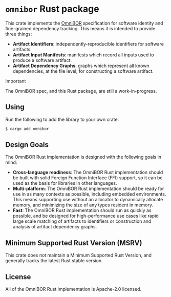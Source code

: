 
# `omnibor` Rust package

This crate implements the [OmniBOR] specification for software identity
and fine-grained dependency tracking. This means it is intended to provide
three things:

- __Artifact Identifiers__: independently-reproducible identifiers for
  software artifacts.
- __Artifact Input Manifests__: manifests which record all inputs used to
  produce a software artifact.
- __Artifact Dependency Graphs__: graphs which represent all known
  dependencies, at the file level, for constructing a software artifact.

> [!IMPORTANT]
> The OmniBOR spec, and this Rust package, are still a work-in-progress.

## Using

Run the following to add the library to your own crate.

```sh
$ cargo add omnibor
```

## Design Goals

The OmniBOR Rust implementation is designed with the following goals in mind:

- __Cross-language readiness__: The OmniBOR Rust implementation should be
  built with solid Foreign Function Interface (FFI) support, so it can be
  used as the basis for libraries in other languages.
- __Multi-platform__: The OmniBOR Rust implementation should be ready for
  use in as many contexts as possible, including embedded environments. This
  means supporting use without an allocator to dynamically allocate memory,
  and minimizing the size of any types resident in memory.
- __Fast__: The OmniBOR Rust implementation should run as quickly as possible,
  and be designed for high-performance use cases like rapid large scale
  matching of artifacts to identifiers or construction and analysis of artifact
  dependency graphs.

## Minimum Supported Rust Version (MSRV)

This crate does not maintain a Minimum Supported Rust Version, and generally
tracks the latest Rust stable version.

## License

All of the OmniBOR Rust implementation is Apache-2.0 licensed.

[OmniBOR]: https://omnibor.io
